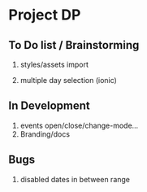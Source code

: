 # Project DP

## To Do list / Brainstorming

1. styles/assets import

2. multiple day selection (ionic)

## In Development

1. events open/close/change-mode...
2. Branding/docs

## Bugs

1. disabled dates in between range
